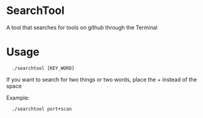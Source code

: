 # SearchTool
A tool that searches for tools on github through the Terminal

# Usage
      ./searchtool [KEY_WORD]

If you want to search for two things or two words, place the + instead of the space

Example:

      ./searchtool port+scan
